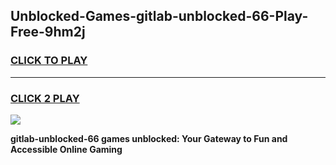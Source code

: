 
## Unblocked-Games-gitlab-unblocked-66-Play-Free-9hm2j
<h3>
<a href="https://premium76.site?title=gitlab-unblocked-66&ref=23A">CLICK TO PLAY</a></h3>
<hr>

<h3>
<a href="https://premium76.site?title=gitlab-unblocked-66&ref=23A">CLICK 2 PLAY</a>
  
</h3>

<a href="https://premium76.site?title=gitlab-unblocked-66&ref=23A"><img src="https://clearcache.store/games.png"></a>


**gitlab-unblocked-66 games unblocked: Your Gateway to Fun and Accessible Online Gaming**
